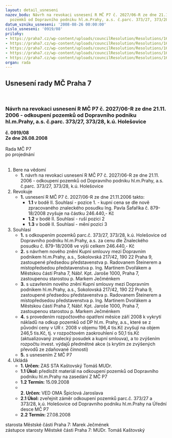 ```yaml
---
layout: detail_usneseni
nazev_bodu: Návrh na revokaci usnesení R MČ P7 č. 2027/06-R ze dne 21.11. 2006 - odkoupení
  pozemků od Dopravního podniku hl.m.Prahy, a.s. č.parc. 373/27, 373/28, k.ú. Holešovice
datum_vzniku_usneseni: '2008-08-26 00:00:00'
cislo_usneseni: '0919/08'
prilohy:
- https://praha7.cz/wp-content/uploads/councilResolution/Resolutions/16854/31-0205-06.doc
- https://praha7.cz/wp-content/uploads/councilResolution/Resolutions/16854/31-sml._d.p.,_a.s.doc
- https://praha7.cz/wp-content/uploads/councilResolution/Resolutions/16854/31-2027-06r.doc
- https://praha7.cz/wp-content/uploads/councilResolution/Resolutions/16854/31-0648-08r.doc
- https://praha7.cz/wp-content/uploads/councilResolution/Resolutions/16854/31-dopr.pod._pozemky_odkup_z.doc
organ: rada
---
```

<div id="ucUsn_pList" class="usn">
	<span><h2>Usnesení rady MČ Praha 7 </h2>
<br></span><div class="standBody">
<span><h3>Návrh na revokaci usnesení R MČ P7 č. 2027/06-R ze dne 21.11. 2006 - odkoupení pozemků od Dopravního podniku hl.m.Prahy, a.s. č.parc. 373/27, 373/28, k.ú. Holešovice</h3></span><div class="center">
		<strong>č. 0919/08</strong><br>
	</div>
<div class="center">
		<strong>Ze dne 26.08.2008</strong><br><br>
	</div>Rada MČ P7<br> po projednání<br><br><ol>
<li>Bere na vědomí<ul><li>
<strong>1.</strong> návrh na revokaci usnesení R MČ P7 č. 2027/06-R ze dne 21.11. 2006 - odkoupení pozemků od Dopravního podniku hl.m.Prahy, a.s. č.parc. 373/27, 373/28, k.ú. Holešovice</li></ul>
</li>
<li>Revokuje<ul><li>
<strong>1.</strong> usnesení R MČ P7 č. 2027/06-R ze dne 21.11.2006 takto:<ul>
<li>
<strong>1.1</strong> v bodě II. Souhlasí - pozice 1. - kupní cena se dle nově zpracovaného znaleckého posudku Ing. Pavla Šafaříka č. 879-18/2008  zvyšuje na částku 246.440,- Kč </li>
<li>
<strong>1.2</strong> v bodě II. Souhlasí - ruší pozici 2</li>
<li>
<strong>1.3</strong> v bodě II. Souhlasí - mění pozici 3</li>
</ul>
</li></ul>
</li>
<li>Souhlasí<ul>
<li>
<strong>1.</strong> s odkoupením pozemků parc.č. 373/27, 373/28, k.ú. Holešovice od Dopravního podniku hl.m.Prahy, a.s. za cenu dle Znaleckého posudku č. 879-18/2008 ve výši celkem 246.440,- Kč </li>
<li>
<strong>2.</strong> s návrhem nového znění Kupní smlouvy mezi Dopravním podnikem hl.m.Prahy, a.s., Sokolovská 217/42, 190 22 Praha 9, zastoupené předsedou představenstva p. Radovanem Šteinerem a místopředsedou představenstva p. Ing. Martinem Dvořákem a Městskou částí Praha 7, Nábř. Kpt. Jaroše 1000, Praha 7, zastoupenou starostou p. Markem Ječménkem</li>
<li>
<strong>3.</strong> s uzavřením  nového znění Kupní smlouvy mezi Dopravním podnikem hl.m.Prahy, a.s., Sokolovská 217/42, 190 22 Praha 9, zastoupené předsedou představenstva p. Radovanem Šteinerem a místopředsedou představenstva p. Ing. Martinem Dvořákem a Městskou částí Praha 7, Nábř. Kpt. Jaroše 1000, Praha 7, zastoupenou starostou p. Markem Ječménkem</li>
<li>
<strong>4.</strong> s provedením rozpočtového opatření měsíce září 2008 k vykrytí nákladů na odkup pozemků od DP hl.m. Prahy, a.s.,  které se z původní ceny v UR r. 2008 v objemu 196,4 tis.Kč zvyšují na objem 246,5 tis.Kč, tj. v rozpočtovém zaokrouhlení o 50,1 tis.Kč (aktualizovaný znalecký posudek a kupní smlouva), a to  zvýšením   rozpočtu invest. výdajů předmětné akce (s krytím  ze zvýšených převodů ze zdaňované činnosti) </li>
<li>
<strong>5.</strong> s usnesením Z MČ P7</li>
</ul>
</li>
<li>Ukládá<ul>
<li>
<strong>1. Určen: </strong>ZAS STA Kaštovský Tomáš MUDr.</li>
<li>
<strong>1.1 Úkol: </strong>předložit materiál na odkoupení pozemků od Dopravního podniku hl.m.Prahy na zasedání Z MČ P7</li>
<li>
<strong>1.2 Termín: </strong>15.09.2008</li>
<li>
<strong><br>2. Určen: </strong>VED OMA Špiclová Jaroslava</li>
<li>
<strong>2.1 Úkol: </strong>zveřejnit záměr odkoupení pozemků parc.č. 373/27 a 373/28, k.ú. Holešovice od Dopravního podniku hl.m.Prahy na Úřední desce MČ P7</li>
<li>
<strong>2.2 Termín: </strong>27.08.2008</li>
</ul>
</li>
</ol>starosta Městské části Praha 7: Marek Ječmének<br>zástupce starosty Městské části Praha 7: MUDr. Tomáš Kaštovský 
</div>
</div>